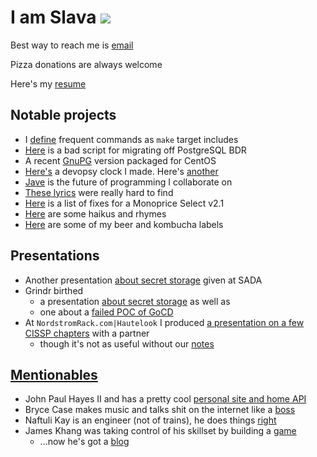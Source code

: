 # I am Slava [![](https://travis-ci.org/smaslennikov/smaslennikov.github.io.svg?branch=master)](https://travis-ci.org/smaslennikov/smaslennikov.github.io)

Best way to reach me is [email](mailto:me@smaslennikov.com?Subject=beer%20time)

Pizza donations are always welcome

Here's my [resume](docs/resume.pdf)

## Notable projects

* I [define](https://github.com/smaslennikov/include.mk) frequent commands as `make` target includes
* [Here](https://github.com/smaslennikov/smaslennikov.github.io/blob/master/bin/migrate_bdr_to_postgres.sh) is a bad script for migrating off PostgreSQL BDR
* A recent [GnuPG](https://github.com/smaslennikov/packages) version packaged for CentOS
* [Here's](https://smaslennikov.com/whattimeisitrightmeow/) a devopsy clock I made. Here's [another](https://smaslennikov.com/whattravisisitrightmeow/)
* [Jave](https://github.com/JaveLLC/) is the future of programming I collaborate on
* [These lyrics](docs/sleepy_vikings-twin_peaks) were really hard to find
* [Here](https://github.com/smaslennikov/smaslennikov.github.io/blob/master/docs/monoprice-select-v2.md) is a list of fixes for a Monoprice Select v2.1
* [Here](rhymes/) are some haikus and rhymes
* [Here](beers/) are some of my beer and kombucha labels

## Presentations

* Another presentation [about secret storage](https://smaslennikov.com/sada-beer-and-learn-1/) given at SADA
* Grindr birthed
    * a presentation [about secret storage](grindr-demo-day-1) as well as
    * one about a [failed POC of GoCD](grindr-demo-day-2)
* At `NordstromRack.com|Hautelook` I produced [a presentation on a few CISSP chapters](cissp-access-mgmt-presentation/) with a partner
    * though it's not as useful without our [notes](https://github.com/smaslennikov/cissp-access-mgmt-presentation/blob/master/presentation.md)

## [Mentionables](https://github.com/smaslennikov/smaslennikov.github.io/blob/master/ansible/roles/dotfiles/files/.newsboat/urls)

* John Paul Hayes II and has a pretty cool [personal site and home API](https://jph2.net)
* Bryce Case makes music and talks shit on the internet like a [boss](https://ytcracker.com)
* Naftuli Kay is an engineer (not of trains), he does things [right](https://naftuli.wtf)
* James Khang was taking control of his skillset by building a [game](https://20minutesadayblog.wordpress.com)
    * ...now he's got a [blog](https://medium.com/@jahmezz)
